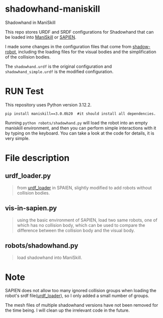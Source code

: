 # shadowhand-maniskill
Shadowhand in ManiSkill

This repo stores URDF and SRDF configurations for Shadowhand that can be loaded into [ManiSkill](https://github.com/haosulab/ManiSkill) or [SAPIEN](https://github.com/haosulab/SAPIEN). 

I made some changes in the configuration files that come from [shadow-robot](https://github.com/shadow-robot), including the loading files for the visual bodies and the simplification of the collision bodies. 

The `shadowhand.urdf` is the original configuration and `shadowhand_simple.urdf` is the modified configuration.


# RUN Test
This repository uses Python version 3.12.2.
```
pip install maniskill==3.0.0b20  #it should install all dependencies.
```
Running `python robots/shadowhand.py` will load the robot into an empty maniskill environment, and then you can perform simple interactions with it by typing on the keyboard. You can take a look at the code for details, it is very simple. 


# File description 

## urdf_loader.py
> from [urdf_loader](https://github.com/haosulab/SAPIEN/blob/3.0.0dev/python/py_package/wrapper/urdf_loader.py) in SPAIEN, slightly modified to add robots without collision bodies.

## vis-in-sapien.py
> using the basic environment of SAPIEN, load two same robots, one of which has no collision body, which can be used to compare the difference between the collision body and the visual body.


## robots/shadowhand.py
> load shadowhand into ManiSkill.


# Note
SAPIEN does not allow too many ignored collision groups when loading the robot's srdf file([urdf_loader](https://github.com/haosulab/SAPIEN/blob/3.0.0dev/python/py_package/wrapper/urdf_loader.py#L589)), so I only added a small number of groups.

The mesh files of multiple shadowhand versions have not been removed for the time being. I will clean up the irrelevant code in the future.
